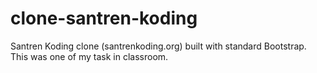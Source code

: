 # clone-santren-koding

Santren Koding clone (santrenkoding.org) built with standard Bootstrap. This was one of my task in classroom.
